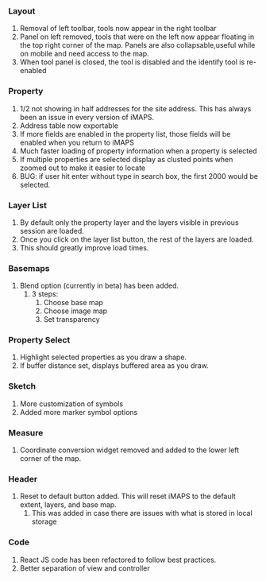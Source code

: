 ### Layout
1. Removal of left toolbar, tools now appear in the right toolbar
2. Panel on left removed, tools that were on the left now appear floating in the top right corner of the map. Panels are also collapsable,useful while on mobile and need access to the map.
3. When tool panel is closed, the tool is disabled and the identify tool is re-enabled

### Property
1. 1/2 not showing in half addresses for the site address.  This has always been an issue in every version of iMAPS.  
2. Address table now exportable
3. If more fields are enabled in the property list, those fields will be enabled when you return to iMAPS
4. Much faster loading of property information when a property is selected
5. If multiple properties are selected display as clusted points when zoomed out to make it easier to locate
6. BUG: if user hit enter without type in search box, the first 2000 would be selected.

### Layer List
1. By default only the property layer and the layers visible in previous session are loaded.
2. Once you click on the layer list button, the rest of the layers are loaded.
3. This should greatly improve load times.

### Basemaps
1. Blend option (currently in beta) has been added.  
   1. 3 steps:
      1. Choose base map
      2. Choose image map
      3. Set transparency

### Property Select
1. Highlight selected properties as you draw a shape.
2. If buffer distance set, displays buffered area as you draw.

### Sketch
1. More customization of symbols
2. Added more marker symbol options

### Measure
1. Coordinate conversion widget removed and  added to the lower left corner of the map.

### Header
1. Reset to default button added.  This will reset iMAPS to the default extent, layers, and base  map.
   1. This was added in case there are issues with what is stored in local storage

### Code
1. React JS code has been refactored to follow best practices.
2. Better separation of view and controller


